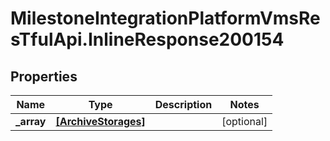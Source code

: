 # MilestoneIntegrationPlatformVmsResTfulApi.InlineResponse200154

## Properties
Name | Type | Description | Notes
------------ | ------------- | ------------- | -------------
**_array** | [**[ArchiveStorages]**](ArchiveStorages.md) |  | [optional] 
